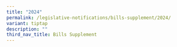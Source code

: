 ```yaml
---
title: "2024"
permalink: /legislative-notifications/bills-supplement/2024/
variant: tiptap
description: ""
third_nav_title: Bills Supplement
---
```


